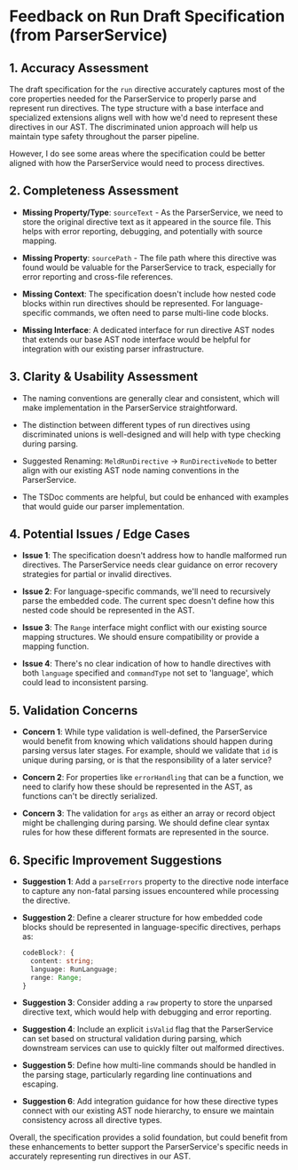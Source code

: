 # Feedback on Run Draft Specification (from ParserService)

## 1. Accuracy Assessment

The draft specification for the `run` directive accurately captures most of the core properties needed for the ParserService to properly parse and represent run directives. The type structure with a base interface and specialized extensions aligns well with how we'd need to represent these directives in our AST. The discriminated union approach will help us maintain type safety throughout the parser pipeline.

However, I do see some areas where the specification could be better aligned with how the ParserService would need to process directives.

## 2. Completeness Assessment

* **Missing Property/Type**: `sourceText` - As the ParserService, we need to store the original directive text as it appeared in the source file. This helps with error reporting, debugging, and potentially with source mapping.

* **Missing Property**: `sourcePath` - The file path where this directive was found would be valuable for the ParserService to track, especially for error reporting and cross-file references.

* **Missing Context**: The specification doesn't include how nested code blocks within run directives should be represented. For language-specific commands, we often need to parse multi-line code blocks.

* **Missing Interface**: A dedicated interface for run directive AST nodes that extends our base AST node interface would be helpful for integration with our existing parser infrastructure.

## 3. Clarity & Usability Assessment

* The naming conventions are generally clear and consistent, which will make implementation in the ParserService straightforward.

* The distinction between different types of run directives using discriminated unions is well-designed and will help with type checking during parsing.

* Suggested Renaming: `MeldRunDirective` -> `RunDirectiveNode` to better align with our existing AST node naming conventions in the ParserService.

* The TSDoc comments are helpful, but could be enhanced with examples that would guide our parser implementation.

## 4. Potential Issues / Edge Cases

* **Issue 1**: The specification doesn't address how to handle malformed run directives. The ParserService needs clear guidance on error recovery strategies for partial or invalid directives.

* **Issue 2**: For language-specific commands, we'll need to recursively parse the embedded code. The current spec doesn't define how this nested code should be represented in the AST.

* **Issue 3**: The `Range` interface might conflict with our existing source mapping structures. We should ensure compatibility or provide a mapping function.

* **Issue 4**: There's no clear indication of how to handle directives with both `language` specified and `commandType` not set to 'language', which could lead to inconsistent parsing.

## 5. Validation Concerns

* **Concern 1**: While type validation is well-defined, the ParserService would benefit from knowing which validations should happen during parsing versus later stages. For example, should we validate that `id` is unique during parsing, or is that the responsibility of a later service?

* **Concern 2**: For properties like `errorHandling` that can be a function, we need to clarify how these should be represented in the AST, as functions can't be directly serialized.

* **Concern 3**: The validation for `args` as either an array or record object might be challenging during parsing. We should define clear syntax rules for how these different formats are represented in the source.

## 6. Specific Improvement Suggestions

* **Suggestion 1**: Add a `parseErrors` property to the directive node interface to capture any non-fatal parsing issues encountered while processing the directive.

* **Suggestion 2**: Define a clearer structure for how embedded code blocks should be represented in language-specific directives, perhaps as:
  ```typescript
  codeBlock?: {
    content: string;
    language: RunLanguage;
    range: Range;
  }
  ```

* **Suggestion 3**: Consider adding a `raw` property to store the unparsed directive text, which would help with debugging and error reporting.

* **Suggestion 4**: Include an explicit `isValid` flag that the ParserService can set based on structural validation during parsing, which downstream services can use to quickly filter out malformed directives.

* **Suggestion 5**: Define how multi-line commands should be handled in the parsing stage, particularly regarding line continuations and escaping.

* **Suggestion 6**: Add integration guidance for how these directive types connect with our existing AST node hierarchy, to ensure we maintain consistency across all directive types.

Overall, the specification provides a solid foundation, but could benefit from these enhancements to better support the ParserService's specific needs in accurately representing run directives in our AST.